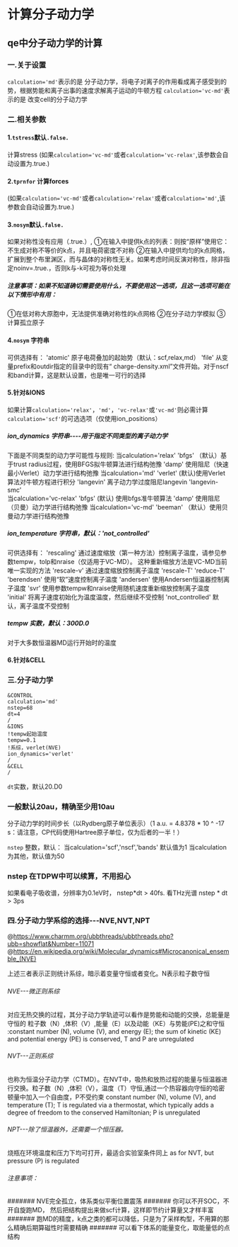 # 计算分子动力学
## qe中分子动力学的计算
### 一.关于设置
`calculation='md'`表示的是 分子动力学，将电子对离子的作用看成离子感受到的势，根据势能和离子出事的速度求解离子运动的牛顿方程
`calculation='vc-md'`表示的是 改变cell的分子动力学


###  二.相关参数
#### 1.`tstress`默认`.false.` 
计算stress (如果`calculation='vc-md'`或者`calculation='vc-relax'`,该参数会自动设置为.true.)
#### 2.`tprnfor` 计算forces 
(如果`calculation='vc-md'`或者`calculation='relax'`或者`calculation='md'`,该参数会自动设置为.true.)
#### 3.`nosym`默认`.false.` 
如果对称性没有应用（.true.）,
①在输入中提供k点的列表：则按“原样”使用它：不生成对称不等价的k点，并且电荷密度不对称
②在输入中提供均匀的k点网格，扩展到整个布里渊区，而与晶体的对称性无关。如果考虑时间反演对称性，除非指定noinv=.true.，否则k与-k可视为等价处理

##### 注意事项：如果不知道确切需要使用什么，不要使用这一选项，且这一选项可能在以下情形中有用：
①在低对称大原胞中，无法提供准确对称性的k点网格
②在分子动力学模拟
③计算孤立原子

#### 4.`nosym` 字符串
可供选择有：
'atomic'  原子电荷叠加的起始势（默认：scf,relax,md）
'file'   从变量prefix和outdir指定的目录中的现有“ charge-density.xml”文件开始。对于nscf和band计算，这是默认设置，也是唯一可行的选择

#### 5.针对&IONS
如果计算`calculation='relax'`，`'md'`，`'vc-relax'`或`'vc-md'`则必需计算`calculation='scf'`的可选选项（仅使用ion_positions）
##### ion_dynamics 字符串----用于指定不同类型的离子动力学
下面是不同类型的动力学可能性与规则:
当calculation='relax'
    'bfgs' （默认）基于trust radius过程，使用BFGS拟牛顿算法进行结构弛豫
    'damp'  使用阻尼（快速最小Verlet）动力学进行结构弛豫
当calculation='md'
    'verlet' (默认)使用Verlet算法对牛顿方程进行积分
    'langevin'  离子动力学过度阻尼langevin
    'langevin-smc'   
当calculation='vc-relax'
     'bfgs' (默认) 使用bfgs准牛顿算法
     'damp' 使用阻尼（贝曼）动力学进行结构弛豫
当calculation='vc-md'
      'beeman' （默认）使用贝曼动力学进行结构弛豫
      
##### ion_temperature 字符串，默认：'not_controlled'
可供选择有：
'rescaling' 通过速度缩放（第一种方法）控制离子温度，请参见参数tempw，tolp和nraise（仅适用于VC-MD）。
这种重新缩放方法是VC-MD当前唯一实现的方法
'rescale-v' 通过速度缩放控制离子温度
'rescale-T'
'reduce-T'
'berendsen' 使用“软”速度控制离子温度
'andersen' 使用Andersen恒温器控制离子温度
'svr' 使用参数tempw和nraise使用随机速度重新缩放控制离子温度
'initial' 将离子速度初始化为温度温度，然后继续不受控制
'not_controlled' 默认，离子温度不受控制

##### tempw 实数，默认：300D.0
对于大多数恒温器MD运行开始时的温度


#### 6.针对&CELL

###  三.分子动力学
```
&CONTROL
calculation='md'
nstep=68
dt=4
/
&IONS
!tempw起始温度
tempw=0.1
!系综，verlet(NVE)
ion_dynamics='verlet'
/
&CELL
/
```
`dt`实数，默认20.D0 
### 一般默认20au，精确至少用10au
分子动力学的时间步长（以Rydberg原子单位表示）（1 a.u. = 4.8378 * 10 ^ -17 s：请注意，CP代码使用Hartree原子单位，仅为后者的一半！）

`nstep` 整数，默认：
当calculation='scf','nscf','bands' 默认值为1
当calculation为其他，默认值为50
### nstep 在TDPW中可以续算，不用担心
如果看电子吸收谱，分辨率为0.1eV时， nstep*dt > 40fs. 看THz光谱 nstep * dt > 3ps

###  四.分子动力学系综的选择---NVE,NVT,NPT
@https://www.charmm.org/ubbthreads/ubbthreads.php?ubb=showflat&Number=11071
@https://en.wikipedia.org/wiki/Molecular_dynamics#Microcanonical_ensemble_(NVE)


上述三者表示正则统计系综，暗示着变量守恒或者变化。N表示粒子数守恒
###### NVE---微正则系综
对应无热交换的过程，其分子动力学轨迹可以看作是势能和动能的交换，总能量是守恒的
粒子数（N）,体积（V）,能量（E）以及动能（KE）与势能(PE)之和守恒 :constant number (N), volume (V), and energy (E); the sum of kinetic (KE) and potential energy (PE) is conserved, T and P are unregulated 
###### NVT---正则系综
也称为恒温分子动力学（CTMD）。在NVT中，吸热和放热过程的能量与恒温器进行交换。粒子数（N）,体积（V），温度（T）守恒,通过一个热容器向守恒的哈密顿量中加入一个自由度，P不受约束
constant number (N), volume (V), and temperature (T); T is regulated via a thermostat, which typically adds a degree of freedom to the conserved Hamiltonian;  P is unregulated
###### NPT---除了恒温器外，还需要一个恒压器。
烧瓶在环境温度和压力下均可打开，最适合实验室条件同上
as for NVT, but pressure (P) is regulated
###### 注意事项：
####### NVE完全孤立，体系类似平衡位置震荡
####### 你可以不开SOC，不开自旋跑MD， 然后把结构提出来做scf计算，这样即节约计算量又才样丰富
####### 跑MD的精度，k点之类的都可以降低，只是为了采样构型，不用算的那么精确后期算磁性时需要精确
####### 可以看下体系的能量变化，取能量低的点结构
